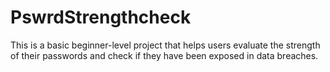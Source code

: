 # PswrdStrengthcheck
This is a basic beginner-level project that helps users evaluate the strength of their passwords and check if they have been exposed in data breaches. 

